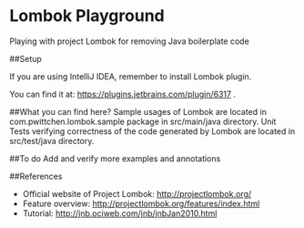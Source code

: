 Lombok Playground
================

Playing with project Lombok for removing Java boilerplate code

##Setup

If you are using IntelliJ IDEA, remember to install Lombok plugin.

You can find it at: https://plugins.jetbrains.com/plugin/6317 .

##What you can find here?
Sample usages of Lombok are located in com.pwittchen.lombok.sample package in src/main/java directory.
Unit Tests verifying correctness of the code generated by Lombok are located in src/test/java directory.

##To do
Add and verify more examples and annotations

##References

- Official website of Project Lombok: http://projectlombok.org/
- Feature overview: http://projectlombok.org/features/index.html
- Tutorial: http://jnb.ociweb.com/jnb/jnbJan2010.html